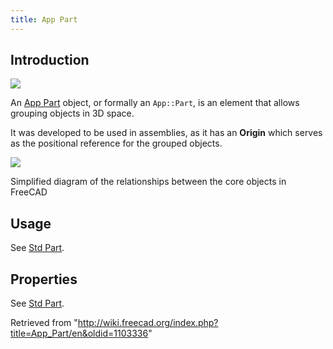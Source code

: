 ```yaml
---
title: App Part
---
```


## Introduction

![](/images/Geofeaturegroup.svg)

An [App Part](/App_Part "App Part") object, or formally an `App::Part`, is an element that allows grouping objects in 3D space.

It was developed to be used in assemblies, as it has an **Origin** which serves as the positional reference for the grouped objects.

![](/images/FreeCAD_core_objects.svg)

Simplified diagram of the relationships between the core objects in FreeCAD

## Usage

See [Std Part](/Std_Part#Usage "Std Part").

## Properties

See [Std Part](/Std_Part#Properties "Std Part").

Retrieved from "<http://wiki.freecad.org/index.php?title=App_Part/en&oldid=1103336>"
